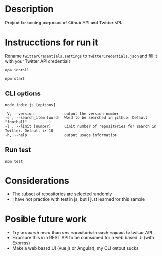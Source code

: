 # Description
Project for testing purposes of Github API and Twitter API.

# Instrucctions for run it
Rename `twitterCredentials.settings` to `twitterCredentials.json` and fill it with your Twitter API credentials

`npm install`

`npm start`

## CLI options

`node index.js [options]`

    -V, --version              output the version number
    -s , --search_item [word]  Word to be searched in github. Default "football"
    -l , --limit [number]      Limit number of repositories for search in Twitter. Default is 10
    -h, --help                 output usage information
## Run test

`npm test`

# Considerations
* The subset of repositories are selected randomly
* I have not practice with test in js, but I just learned for this sample

# Posible future work
* Try to search more than one repositorie in each request to twitter API
* Exposure this in a REST API to be comsumed for a web based UI (with Express)
* Make a web based UI (vue.js or Angular), my CLI output sucks
